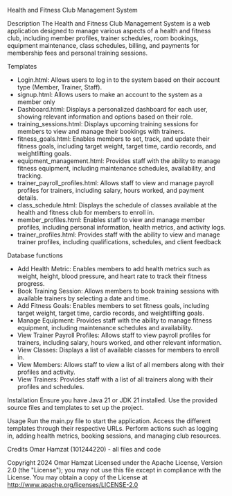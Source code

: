 Health and Fitness Club Management System

Description
The Health and Fitness Club Management System is a web application designed to manage various aspects of a health and fitness club, including member profiles, 
trainer schedules, room bookings, equipment maintenance, class schedules, billing, and payments for membership fees and personal training sessions.

Templates
- Login.html: Allows users to log in to the system based on their account type (Member, Trainer, Staff).
- signup.html: Allows users to make an account to the system as a member only
- Dashboard.html: Displays a personalized dashboard for each user, showing relevant information and options based on their role.
- training_sessions.html: Displays upcoming training sessions for members to view and manage their bookings with trainers.
- fitness_goals.html: Enables members to set, track, and update their fitness goals, including target weight, target time, cardio records, and weightlifting goals.
- equipment_management.html: Provides staff with the ability to manage fitness equipment, including maintenance schedules, availability, and tracking.
- trainer_payroll_profiles.html: Allows staff to view and manage payroll profiles for trainers, including salary, hours worked, and payment details.
- class_schedule.html: Displays the schedule of classes available at the health and fitness club for members to enroll in.
- member_profiles.html: Enables staff to view and manage member profiles, including personal information, health metrics, and activity logs.
- trainer_profiles.html: Provides staff with the ability to view and manage trainer profiles, including qualifications, schedules, and client feedback

Database functions
- Add Health Metric: Enables members to add health metrics such as weight, height, blood pressure, and heart rate to track their fitness progress.
- Book Training Session: Allows members to book training sessions with available trainers by selecting a date and time.
- Add Fitness Goals: Enables members to set fitness goals, including target weight, target time, cardio records, and weightlifting goals.
- Manage Equipment: Provides staff with the ability to manage fitness equipment, including maintenance schedules and availability.
- View Trainer Payroll Profiles: Allows staff to view payroll profiles for trainers, including salary, hours worked, and other relevant information.
- View Classes: Displays a list of available classes for members to enroll in.
- View Members: Allows staff to view a list of all members along with their profiles and activity.
- View Trainers: Provides staff with a list of all trainers along with their profiles and schedules.
  
Installation
Ensure you have Java 21 or JDK 21 installed.
Use the provided source files and templates to set up the project.

Usage
Run the main.py file to start the application.
Access the different templates through their respective URLs.
Perform actions such as logging in, adding health metrics, booking sessions, and managing club resources.

Credits
Omar Hamzat (101244220) - all files and code

Copyright 2024  Omar Hamzat 
Licensed under the Apache License, Version 2.0 (the "License");
 you may not use this file except in compliance with the License.
 You may obtain a copy of the License at
 http://www.apache.org/licenses/LICENSE-2.0

